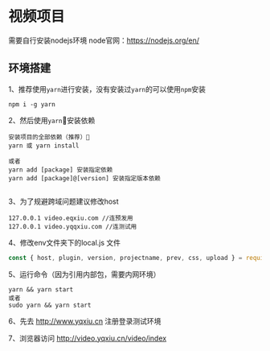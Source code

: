 # 视频项目
需要自行安装nodejs环境
node官网：https://nodejs.org/en/
## 环境搭建
1、推荐使用`yarn`进行安装，没有安装过`yarn`的可以使用`npm`安装

```
npm i -g yarn
```

2、然后使用`yarn`安装依赖

```
安装项目的全部依赖（推荐）
yarn 或 yarn install

或者
yarn add [package] 安装指定依赖
yarn add [package]@[version] 安装指定版本依赖


```

3、为了规避跨域问题建议修改host

```
127.0.0.1 video.eqxiu.com //连预发用
127.0.0.1 video.yqqxiu.com //连测试用
```

4、修改env文件夹下的local.js 文件

```javascript
const { host, plugin, version, projectname, prev, css, upload } = require('./test');
```

5、运行命令（因为引用内部包，需要内网环境）
```
yarn && yarn start
或者
sudo yarn && yarn start
```

6、先去 http://www.yqxiu.cn 注册登录测试环境

7、浏览器访问 http://video.yqxiu.cn/video/index 
